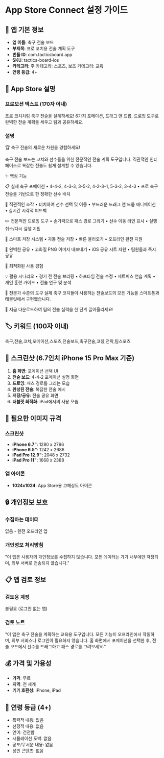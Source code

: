 # App Store Connect 설정 가이드

## 📱 앱 기본 정보
- **앱 이름**: 축구 전술 보드
- **부제목**: 프로 코치용 전술 계획 도구
- **번들 ID**: com.tacticsboard.app
- **SKU**: tactics-board-ios
- **카테고리**: 주 카테고리: 스포츠, 보조 카테고리: 교육
- **연령 등급**: 4+

## 📝 App Store 설명

### 프로모션 텍스트 (170자 이내)
프로 코치처럼 축구 전술을 설계하세요! 6가지 포메이션, 드래그 앤 드롭, 드로잉 도구로 완벽한 전술 계획을 세우고 팀과 공유하세요.

### 설명
🏆 축구 전술의 새로운 차원을 경험하세요!

축구 전술 보드는 코치와 선수들을 위한 전문적인 전술 계획 도구입니다. 직관적인 인터페이스로 복잡한 전술도 쉽게 설계할 수 있습니다.

✨ 핵심 기능

📋 실제 축구 포메이션
• 4-4-2, 4-3-3, 3-5-2, 4-2-3-1, 5-3-2, 3-4-3
• 프로 축구 전술을 기반으로 한 정확한 선수 배치

🎯 직관적인 조작
• 터치하여 선수 선택 및 이동
• 부드러운 드래그 앤 드롭 애니메이션
• 실시간 시각적 피드백

✏️ 전문적인 드로잉 도구
• 손가락으로 패스 경로 그리기
• 선수 이동 라인 표시
• 실행 취소/다시 실행 지원

💾 스마트 저장 시스템
• 자동 전술 저장
• 빠른 불러오기
• 오프라인 완전 지원

📸 완벽한 공유
• 고화질 PNG 이미지 내보내기
• iOS 공유 시트 지원
• 팀원들과 즉시 공유

🎨 최적화된 사용 경험

💡 활용 시나리오
• 경기 전 전술 브리핑
• 하프타임 전술 수정
• 세트피스 연습 계획
• 개인 훈련 가이드
• 전술 연구 및 분석

🏅 전문가 수준의 도구
실제 축구 코치들이 사용하는 전술보드의 모든 기능을 스마트폰과 태블릿에서 구현했습니다.

🚀 지금 다운로드하여 팀의 전술 실력을 한 단계 끌어올리세요!

## 🏷️ 키워드 (100자 이내)
축구,전술,코치,포메이션,스포츠,전술보드,축구전술,코칭,전략,팀스포츠

## 📱 스크린샷 (6.7인치 iPhone 15 Pro Max 기준)
1. **홈 화면**: 포메이션 선택 UI
2. **전술 보드**: 4-4-2 포메이션 설정 화면
3. **드로잉**: 패스 경로를 그리는 모습
4. **완성된 전술**: 복잡한 전술 예시
5. **저장/공유**: 전술 공유 화면
6. **태블릿 최적화**: iPad에서의 사용 모습

## 📐 필요한 이미지 규격

### 스크린샷
- **iPhone 6.7"**: 1290 x 2796
- **iPhone 6.5"**: 1242 x 2688
- **iPad Pro 12.9"**: 2048 x 2732
- **iPad Pro 11"**: 1668 x 2388

### 앱 아이콘
- **1024x1024**: App Store용 고해상도 아이콘

## 🔒 개인정보 보호

### 수집하는 데이터
없음 - 완전 오프라인 앱

### 개인정보 처리방침
"이 앱은 사용자의 개인정보를 수집하지 않습니다. 모든 데이터는 기기 내부에만 저장되며, 외부 서버로 전송되지 않습니다."

## 📋 앱 검토 정보

### 검토용 계정
불필요 (로그인 없는 앱)

### 검토 노트
"이 앱은 축구 전술을 계획하는 교육용 도구입니다. 모든 기능이 오프라인에서 작동하며, 외부 서비스나 로그인이 필요하지 않습니다. 홈 화면에서 포메이션을 선택한 후, 전술 보드에서 선수를 드래그하고 패스 경로를 그려보세요."

## 💰 가격 및 가용성
- **가격**: 무료
- **지역**: 전 세계
- **기기 호환성**: iPhone, iPad

## 🎯 연령 등급 (4+)
- 폭력적 내용: 없음
- 선정적 내용: 없음
- 언어: 건전함
- 시뮬레이션 도박: 없음
- 공포/무서운 내용: 없음
- 성인 콘텐츠: 없음